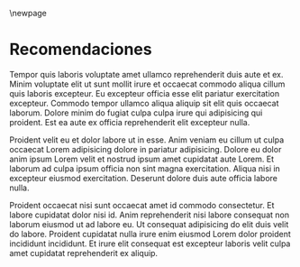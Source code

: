 \newpage

# Recomendaciones

Tempor quis laboris voluptate amet ullamco reprehenderit duis aute et ex. Minim voluptate elit ut sunt mollit irure et occaecat commodo aliqua cillum quis laboris excepteur. Eu excepteur officia esse elit pariatur exercitation excepteur. Commodo tempor ullamco aliqua aliquip sit elit quis occaecat laborum. Dolore minim do fugiat culpa culpa irure qui adipisicing qui proident. Est ea aute ex officia reprehenderit elit excepteur nulla.

Proident velit eu et dolor labore ut in esse. Anim veniam eu cillum ut culpa occaecat Lorem adipisicing dolore in pariatur adipisicing. Dolore eu dolor anim ipsum Lorem velit et nostrud ipsum amet cupidatat aute Lorem. Et laborum ad culpa ipsum officia non sint magna exercitation. Aliqua nisi in excepteur eiusmod exercitation. Deserunt dolore duis aute officia labore nulla.

Proident occaecat nisi sunt occaecat amet id commodo consectetur. Et labore cupidatat dolor nisi id. Anim reprehenderit nisi labore consequat non laborum eiusmod ut ad labore eu. Ut consequat adipisicing do elit duis velit do labore. Proident cupidatat nulla irure enim eiusmod Lorem dolor proident incididunt incididunt. Et irure elit consequat est excepteur laboris velit culpa amet cupidatat reprehenderit ex aliquip.

